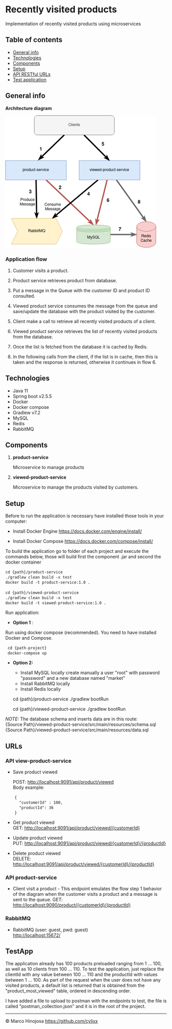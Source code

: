 # Recently visited products 

Implementation of recently visited products using microservices 


## Table of contents
* [General info](#general-info)
* [Technologies](#technologies)
* [Components](#components)
* [Setup](#setup)
* [API RESTful URLs](#urls)
* [Test application](#testapp)

## General info
	
**Architecture diagram**

![architecture diagram](productViewed_architecture.png)
	
### Application flow

1.  Customer visits a product.

2.  Product service retrieves product from database.

3.  Put a message in the Queue with the customer ID and product ID consulted.

4.  Viewed product service consumes the message from the queue and save/update the database with the product visited by the customer.

5.  Client make a call to retrieve all recently visited products of a client.

6.  Viewed product service retrieves the list of recently visited products from the database.

7.  Once the list is fetched from the database it is cached by Redis.

8.  In the following calls from the client, if the list is in cache, then this is taken and the response is returned, otherwise it continues in flow 6. 	
	
	
	
## Technologies
* Java 11
* Spring boot v2.5.5
* Docker
* Docker compose
* Gradlew v7.2
* MySQL
* Redis
* RabbitMQ

## Components
1.  **product-service** 
      
    Microservice to manage products 

2.  **viewed-product-service** 
      
    Microservice to manage the products visited by customers. 

	
## Setup

Before to run the application is necessary have installed those tools in your computer:

* Install Docker Engine
<https://docs.docker.com/engine/install/>

* Install Docker Compose
<https://docs.docker.com/compose/install/>


To build the application go to folder of each project and execute the commands below, those will build first the component .jar and second the docker container
  
```
cd {path}/product-service  
./gradlew clean build -x test
docker build -t product-service:1.0 .

cd {path}/viewed-product-service
./gradlew clean build -x test
docker build -t viewed-product-service:1.0 .

```

  
Run application:
- **Option 1** : 
  
> 
Run using docker compose (recommended). You need to have installed Docker and Compose.
    
 ```
  cd {path-project}
  docker-compose up
```

- **Option 2:**  

     - Install MySQL locally
     	  create manually a user "root" with password "password" and a new database named "market"
     - Install RabbitMQ locally
     - Install Redis locally
     
    cd {path}/product-service
    ./gradlew bootRun
  
    cd {path}/viewed-product-service
    ./gradlew bootRun
 

> 
 _NOTE:_  The database schema and inserts data are in this route:      
  {Source Path}/viewed-product-service/src/main/resources/schema.sql      
  {Source Path}/viewed-product-service/src/main/resources/data.sql
 
  
## URLs

### API view-product-service

- Save product viewed
    
  POST: <http://localhost:9091/api/product/viewed>   
  Body example:  
  
```
    {
      "customerId" : 100,
      "productId": 36
    }
```
  
- Get product viewed    
GET: <http://localhost:9091/api/product/viewed/{customerId}> 
  
 
- Update product viewed    
PUT: <http://localhost:9091/api/product/viewed/{customerId}/{productId}> 
  

- Delete product viewed    
DELETE: <http://localhost:9091/api/product/viewed/{customerId}/{productId}> 
  


### API product-service

- Client visit a product - This endpoint emulates the flow step 1 behavior of the diagram when the customer visits a product and a message is sent to the queue. 
GET: <http://localhost:9090/product/{customerId}/{productId}>


### RabbitMQ

- RabbitMQ (user: guest, pwd: guest)   
<http://localhost:15672/>


## TestApp

The application already has 100 products preloaded ranging from 1 ... 100, as well as 10 clients from 100 ... 110. To test the application, just replace the clientId with any value between 100 ... 110 and the productId with values ​​between 1 ... 100.
As part of the request when the user does not have any visited products, a default list is returned that is obtained from the "product_most_viewed" table, ordered in descending order.

I have added a file to upload to postman with the endpoints to test, the file is called "postman_collection.json" and it is in the root of the project. 

------------------------------------------------------------

&copy; Marco Hinojosa
<https://github.com/cylixx> 


